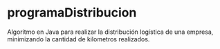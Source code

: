 # programaDistribucion
Algoritmo en Java para realizar la distribución logística de una empresa, minimizando la cantidad de kilometros realizados.
